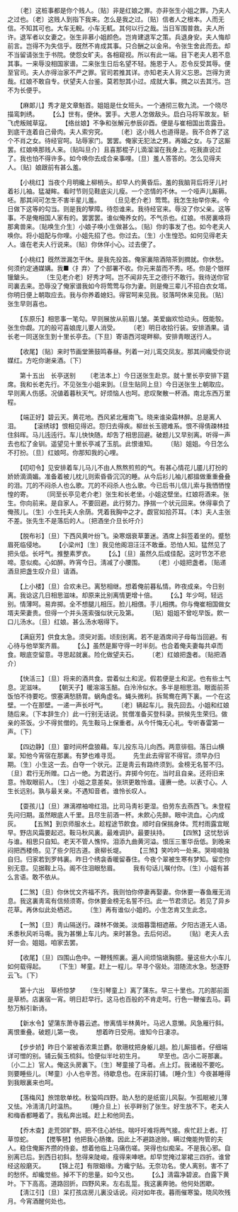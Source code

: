 <!-- { "loadSidebar": true } -->
　　〔老〕这桩事都是你个贱人。〔贴〕非是红娘之罪。亦非张生小姐之罪。乃夫人之过也。〔老〕这贱人到指下我来。怎么是我之过。〔贴〕信者人之根本。人而无信。不知其可也。大车无輗。小车无軏。其何以行之哉。当日军围普救。夫人所许。退军者以女妻之。张生非慕小姐颜色。岂肯建退军之策。兵退身安。夫人悔却前言。岂得不为失信乎。旣然不肯成其事。只合酬之以金帛。令张生舍此而去。却不当留请张生于书院。使怨女旷夫。各相窥视。所以有此一端。目下老夫人若不息其事。一来辱没相国家谱。二来张生日后名望不轻。施恩于人。忍令反受其辱。便至官司。夫人亦得治家不严之罪。官司若推其详。亦知老夫人背义忘恩。岂得为贤哉。红娘不敢自专。伏望夫人台鉴。莫若恕其小过。成就大事。撋之以去其污。岂不为长便乎。 

　　【麻郞儿】秀才是文章魁首。姐姐是仕女班头。一个通彻三敎九流。一个晓尽描鸾刺绣。 
　　【么】世有。便休。罢手。大恩人怎做敌头。启白马将军故友。斩飞虎叛贼草寇。 
　　【络丝娘】不争和张解元参辰卯酉。便是与崔相国出乖露丑。到底干连着自己骨肉。夫人索穷究。 
　　〔老〕这小贱人也道得是。我不合养了这个不肖之女。待经官呵。玷辱家门。罢罢。俺家无犯法之男。再婚之女。与了这厮罢。红娘唤那贱人来。〔贴叫旦介〕且喜那棍子儿滴溜溜在我身上。吃我直说过了。我也怕不得许多。如今唤你去成合亲事哩。〔旦〕羞人答答的。怎么见得夫人。〔贴〕娘跟前有甚么羞。 

　　【小桃红】当夜个月明纔上柳梢头。却早人约黄昏后。羞的我脑背后将牙儿衬着衫儿袖。猛凝眸。看时节则见鞋底尖儿瘦。一个恣情的不休。一个哑声儿厮耨。呸。那其间可怎生不害半星儿羞。 
　　〔旦见老介老〕莺莺。我怎生抬举你来。今日做下这等的勾当。则是我的孼障。待怨谁来。我待经官来。辱没了你父亲。这等事。不是俺相国人家有的。罢罢罢。谁似俺养女的。不气杀也。红娘。书房裏唤将那禽兽来。〔贴唤生介生〕小娘子唤小生做甚么。〔贴〕你的事发了也。如今老夫人唤你。将小姐配与你哩。小姐先招了也。你过去。〔生〕小生惶恐。如何见得老夫人。谁在老夫人行说来。〔贴〕你休佯小心。过去便了。 

　　【小桃红】旣然泄漏怎干休。是我先投首。俺家裏陪酒陪茶到撋就。你休愁。何须约定通媒媾。我■〈扌弃〉了个部署不收。你元来苗而不秀。呸。你是个银样镴鎗头。 
　　〔生见老介老〕好秀才呵。岂不闻非先王之德行不敢行。我待送你官司裏去来。恐辱没了俺家谱我如今将莺莺与你为妻。则是俺三辈儿不招白衣女壻。你明日便上朝取应去。我与你养着媳妇。得官呵来见我。驳落呵休来见我。〔贴〕张生早则喜也。 

　　【东原乐】相思事一笔勾。早则展放从前眉儿皱。美爱幽欢恰动头。旣能彀。张生你觑。兀的般可喜娘庞儿要人消受。 
　　〔老〕明日收拾行装。安排酒果。请长老一同送张生到十里长亭去。〔下旦〕寄语西河堤畔柳。安排靑眼送行人。 

　　【收尾】〔贴〕来时节画堂箫鼓鸣春昼。列着一对儿鸾交凤友。那其间纔受你说媒红。方吃你谢亲酒。〔下〕 

　　第十五出　长亭送别 
　　〔老法本上〕今日送张生赴京。就十里长亭安排下筵席。我和长老先行。不见张生小姐来到。〔旦生贴同上旦〕今日送张生上朝取应。早则离人伤感。况値着暮秋天气。好烦恼人也呵。悲叹聚散一杯酒。南北东西万里程。 

　　【端正好】碧云天。黄花地。西风紧北雁南飞。晓来谁染霜林醉。总是离人泪。 
　　【滚绣球】恨相见得迟。怨归去得疾。柳丝长玉骢难系。恨不得倩疎林挂住斜晖。马儿迍迍行。车儿快快随。却吿了相思回避。破题儿又早别离。听得一声去也松了金钏。遥望见十里长亭减了玉肌。此恨谁知。 
　　〔贴〕姐姐。今日怎么不打扮。〔旦〕红娘呵。你那知我的心哩。 

　　【叨叨令】见安排着车儿马儿不由人熬熬煎煎的气。有甚心情花儿靥儿打扮的娇娇滴滴媚。准备着被儿枕儿则索昏昏沉沉的睡。从今后衫儿袖儿都搵做重重叠叠的泪。兀的不闷杀人也么歌。兀的不闷杀人也么歌。今已后书儿信儿索与我恓恓惶惶的寄。 
　　〔同至长亭见老介老〕张生和长老坐。小姐这壁坐。红娘将酒来。张生。你向前来。是自家人。不要回避。此行努力。挣揣一个状元回来。休得辜负了俺孩儿。〔生〕小生托夫人余荫。凭着我胸中之才。觑官如拾芥耳。〔本〕夫人主张不差。张先生不是落后的人。〔把酒坐介旦长吁介〕 

　　【脱布衫】〔旦〕下西风黄叶纷飞。染寒烟衰草萋迷。酒席上斜签着坐的。蹙愁眉死临侵地。 
　　【小梁州】〔生〕我见他阁泪汪汪不敢垂。恐怕人知。猛然见了把头低。长吁气。推整素罗衣。 
　　【么】〔旦〕虽然久后成佳配。这时节怎不悲啼。意似痴。心如醉。昨宵今日。淸减了小腰围。 
　　〔老〕小姐把盏者。〔贴递酒旦把盏生叹介旦〕请酒。 

　　【上小楼】〔旦〕合欢未已。离愁相继。想着俺前暮私情。昨夜成亲。今日别离。我谂这几日相思滋味。却原来比别离情更增十倍。 
　　【么】年少呵。轻远别。情薄呵。易弃掷。全不想腿儿相压。脸儿相偎。手儿相携。你与俺崔相国做女壻夫荣妻贵。但得一个并头莲索强似状元及第。 
　　〔贴〕姐姐不曾吃早饭。飮一口儿汤水。〔旦〕红娘。甚么汤水咽得下。 

　　【满庭芳】供食太急。须臾对面。顷刻别离。若不是酒席间子母每当回避。有心待与他举案齐眉。 
　　【么】虽然是厮守得一时半刻。也合着俺夫妻每共卓而食。眼底空留意。寻思起就裏。险化做望夫石。 
　　〔老〕红娘把盏者。〔贴把酒介〕 

　　【快活三】〔旦〕将来的酒共食。尝着似土和泥。假若便是土和泥。也有些土气息。泥滋味。 
　　【朝天子】暖溶溶玉醅。白泠泠似水。多半是相思泪。眼面前茶饭怕不待要吃。恨塞满愁肠胃。蜗角虚名。蝇头微利。拆鸳鸯在两下裏。一个在这壁。一个在那壁。一递一声长吁气。 
　　〔老〕辆起车儿。我先回去。小姐和红娘随后来。〔下本辞生介〕此一行别无话说。贫僧准备买登科录。拱候先生荣归。做亲的茶饭。少不得贫僧的。先生鞍马上保重者。从今忏悔无心礼。专听春雷第一声。〔下〕 

　　【四边静】〔旦〕霎时间杯盘狼藉。车儿投东马儿向西。两意徘徊。落日山横翠。知他今宵宿在那裏。有梦也难寻觅。 
　　先生此去得官不得官。须早办归期。〔生〕小生这一去。白夺一个状元。正是靑云有路终须到。金榜无名誓不归。〔旦〕君行无所赠。口占一绝。为君送行。弃掷今何在。当时且自亲。还将旧来意。怜取眼前人。〔生〕小姐之意差矣。张珙更敢怜谁。谨赓一绝。以表寸心。人生长远别。孰与最关亲。不遇知音者。谁怜长叹人。 

　　【耍孩儿】〔旦〕淋漓襟袖啼红泪。比司马靑衫更湿。伯劳东去燕西飞。未登程先问归期。虽然眼底人千里。且尽生前酒一杯。未飮心先醉。眼中流血。心内成灰。 
　　【五煞】到京师服水土。趁程途节飮食。顺时自保揣身体。荒村雨露宜眠早。野店风霜要起迟。鞍马秋风裏。最难调护。最要扶持。 
　　【四煞】这忧愁诉与谁。相思只自知。老天不管人憔悴。泪添九曲黄河溢。恨压三峯华岳低。到晚来闷把西楼倚。见了些夕阳古道。衰柳长堤。 
　　【三煞】笑吟吟一处来。哭啼啼独自归。归家若到罗帏裏。昨日个绣衾香暖留春住。今夜个翠被生寒有梦知。留恋你别无意。见据鞍上马。阁不住泪眼愁眉。 
　　我有句话儿嘱付你。〔生〕小姐有甚么言语。敢不依从。 

　　【二煞】〔旦〕你休忧文齐福不齐。我则怕你停妻再娶妻。你休要一春鱼雁无消息。我这裏靑鸾有信频须寄。你休要金榜无名誓不归。此一节君须记。若见了异乡花草。再休似此处栖迟。 
　　〔生〕再有谁似小姐的。小生怎肯又生此念。 

　　【一煞】〔旦〕靑山隔送行。疎林不做美。淡烟暮霭相遮蔽。夕阳古道无人语。禾黍秋风听马嘶。我为甚懒上车儿内。来时甚急。去后何迟。 
　　〔贴〕老夫人去好一会。姐姐。咱家去罢。 

　　【收尾】〔旦〕四围山色中。一鞭残照裏。遍人间烦恼塡胸臆。量这些大小车儿如何载得起。 
　　〔下生〕琴童。赶上一程儿。早寻个宿处。泪随流水急。愁逐野云飞。〔下〕 


　　第十六出　草桥惊梦 
　　〔生引琴童上〕离了蒲东。早三十里也。兀的那前面是草桥。店裏宿一宵。明日赶早行。这马也百般的不肯走呵。行色一鞭催去马。羁愁万斛引新诗。 

　　【新水令】望蒲东萧寺暮云遮。惨离情半林黄叶。马迟人意懒。风急雁行斜。离恨重叠。破题儿第一夜。 
　　想着昨日受用。谁知今日凄凉。 

　　【步步娇】昨日个翠被香浓熏兰麝。欹珊枕把身躯儿趄。脸儿厮搵者。仔细端详可憎的别。铺云鬓玉梳斜。恰便似半吐初生月。 
　　早至也。店小二哥那裏。〔小二上〕官人。俺这头房裏下。〔生〕琴童接了马者。点上灯。我诸般不要吃。则要睡些儿。〔琴童〕小人也辛苦。待歇息也。在床前打铺。〔睡介生〕今夜甚睡得到我眼裏来也呵。 

　　【落梅风】旅馆欹单枕。秋蛩鸣四野。助人愁的是纸窗儿风裂。乍孤眠被儿薄又怯。冷淸淸几时温热。 
　　〔睡介旦上〕长亭畔别了张生。好生放不下。老夫人和梅香都睡着了。我私奔出城。赶上和他同去。 

　　【乔木查】走荒郊旷野。把不住心娇怯。喘吁吁难将两气接。疾忙赶上者。打草惊蛇。 
　　【搅筝琶】他把我心肠撦。因此上不避路途赊。瞒过俺能拘管的夫人。稳住俺厮齐攒的侍妾。想着他临上马痛伤嗟。哭得也似痴呆。不是我心邪。自别离已后。到西日初斜。愁得来陡峻。瘦得来唓嗻。却早觉掩过翠裙三四折。谁曾经这般磨灭。 
　　【锦上花】有限姻缘。方纔宁贴。无奈功名。使人离别。害不了的愁怀。却纔觉些。掉不下的思量。如今又也。 
　　【么】淸霜净碧波。白露下黄叶。下下高高。道路回折。四野风来。左右乱踅。我这裏奔驰。他何处困歇。 
　　【淸江引】〔旦〕呆打孩店房儿裏没话说。闷对如年夜。暮雨催寒蛩。晓风吹残月。今宵酒醒何处也。 

